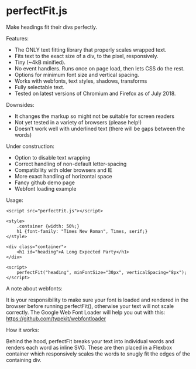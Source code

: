 # perfectFit.js
Make headings fit their divs perfectly.

Features:
- The ONLY text fitting library that properly scales wrapped text.
- Fits text to the exact size of a div, to the pixel, responsively.
- Tiny (~4kB minified).
- No event handlers. Runs once on page load, then lets CSS do the rest. 
- Options for minimum font size and vertical spacing.
- Works with webfonts, text styles, shadows, transforms
- Fully selectable text.
- Tested on latest versions of Chromium and Firefox as of July 2018.

Downsides:
- It changes the markup so might not be suitable for screen readers
- Not yet tested in a variety of browsers (please help!)
- Doesn't work well with underlined text (there will be gaps between the words)

Under construction:
- Option to disable text wrapping
- Correct handling of non-default letter-spacing
- Compatibility with older browsers and IE
- More exact handling of horizontal space
- Fancy github demo page
- Webfont loading example

Usage:
```
<script src="perfectFit.js"></script>

<style>
    .container {width: 50%;}
    h1 {font-family: "Times New Roman", Times, serif;}
</style>

<div class="container">
    <h1 id="heading">A Long Expected Party</h1>
</div>

<script>
    perfectFit("heading", minFontSize="30px", verticalSpacing="8px");
</script>
```

A note about webfonts:

It is your responsibility to make sure your font is loaded and rendered in the 
browser before running perfectFit(), otherwise your text will not scale
correctly. The Google Web Font Loader will help you out with this:
https://github.com/typekit/webfontloader

How it works:

Behind the hood, perfectFit breaks your text into individual words and renders
each word as inline SVG. These are then placed in a Flexbox container which
responsively scales the words to snugly fit the edges of the containing div.
